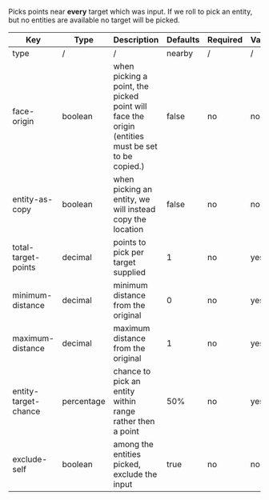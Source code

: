 Picks points near **every** target which was input. If we roll to pick an entity, but no entities are available no target will be picked.

| Key | Type | Description | Defaults | Required | Variable |
|-|-|-|-|-|-|
| type | / | / | nearby | / | / |
| face-origin | boolean | when picking a point, the picked point will face the origin (entities must be set to be copied.) | false | no | no |
| entity-as-copy | boolean | when picking an entity, we will instead copy the location | false | no | no |
| total-target-points | decimal | points to pick per target supplied | 1 | no | yes |
| minimum-distance | decimal | minimum distance from the original | 0 | no | yes |
| maximum-distance | decimal | maximum distance from the original | 1 | no | yes |
| entity-target-chance | percentage | chance to pick an entity within range rather then a point | 50% | no | yes |
| exclude-self | boolean | among the entities picked, exclude the input | true | no | no |